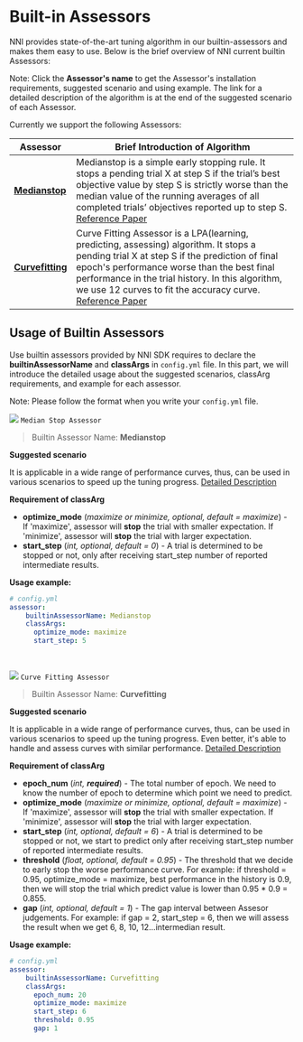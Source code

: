 # Built-in Assessors

NNI provides state-of-the-art tuning algorithm in our builtin-assessors and makes them easy to use. Below is the brief overview of NNI current builtin Assessors:

Note: Click the **Assessor's name** to get the Assessor's installation requirements, suggested scenario and using example. The link for a detailed description of the algorithm is at the end of the suggested scenario of each Assessor.

Currently we support the following Assessors:

|Assessor|Brief Introduction of Algorithm|
|---|---|
|[__Medianstop__](#MedianStop)|Medianstop is a simple early stopping rule. It stops a pending trial X at step S if the trial’s best objective value by step S is strictly worse than the median value of the running averages of all completed trials’ objectives reported up to step S. [Reference Paper](https://static.googleusercontent.com/media/research.google.com/en//pubs/archive/46180.pdf)|
|[__Curvefitting__](#Curvefitting)|Curve Fitting Assessor is a LPA(learning, predicting, assessing) algorithm. It stops a pending trial X at step S if the prediction of final epoch's performance worse than the best final performance in the trial history. In this algorithm, we use 12 curves to fit the accuracy curve. [Reference Paper](http://aad.informatik.uni-freiburg.de/papers/15-IJCAI-Extrapolation_of_Learning_Curves.pdf)|

## Usage of Builtin Assessors

Use builtin assessors provided by NNI SDK requires to declare the  **builtinAssessorName** and **classArgs** in `config.yml` file. In this part, we will introduce the detailed usage about the suggested scenarios, classArg requirements, and example for each assessor.

Note: Please follow the format when you write your `config.yml` file.

<a name="MedianStop"></a>

![](https://placehold.it/15/1589F0/000000?text=+) `Median Stop Assessor`

> Builtin Assessor Name: **Medianstop**

**Suggested scenario**

It is applicable in a wide range of performance curves, thus, can be used in various scenarios to speed up the tuning progress. [Detailed Description](./MedianstopAssessor.md)

**Requirement of classArg**

* **optimize_mode** (*maximize or minimize, optional, default = maximize*) - If 'maximize', assessor will **stop** the trial with smaller expectation. If 'minimize', assessor will **stop** the trial with larger expectation.
* **start_step** (*int, optional, default = 0*) - A trial is determined to be stopped or not, only after receiving start_step number of reported intermediate results.

**Usage example:**

```yaml
# config.yml
assessor:
    builtinAssessorName: Medianstop
    classArgs:
      optimize_mode: maximize
      start_step: 5
```

<br>

<a name="Curvefitting"></a>

![](https://placehold.it/15/1589F0/000000?text=+) `Curve Fitting Assessor`

> Builtin Assessor Name: **Curvefitting**

**Suggested scenario**

It is applicable in a wide range of performance curves, thus, can be used in various scenarios to speed up the tuning progress. Even better, it's able to handle and assess curves with similar performance. [Detailed Description](./CurvefittingAssessor.md)

**Requirement of classArg**

* **epoch_num** (*int, **required***) - The total number of epoch. We need to know the number of epoch to determine which point we need to predict.
* **optimize_mode** (*maximize or minimize, optional, default = maximize*) - If 'maximize', assessor will **stop** the trial with smaller expectation. If 'minimize', assessor will **stop** the trial with larger expectation.
* **start_step** (*int, optional, default = 6*) - A trial is determined to be stopped or not, we start to predict only after receiving start_step number of reported intermediate results.
* **threshold** (*float, optional, default = 0.95*) - The threshold that we decide to early stop the worse performance curve. For example: if threshold = 0.95, optimize_mode = maximize, best performance in the history is 0.9, then we will stop the trial which predict value is lower than 0.95 * 0.9 = 0.855.
* **gap** (*int, optional, default = 1*) - The gap interval between Assesor judgements. For example: if gap = 2, start_step = 6, then we will assess the result when we get 6, 8, 10, 12...intermedian result.

**Usage example:**

```yaml
# config.yml
assessor:
    builtinAssessorName: Curvefitting
    classArgs:
      epoch_num: 20
      optimize_mode: maximize
      start_step: 6
      threshold: 0.95
      gap: 1
```